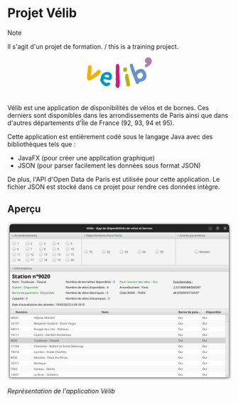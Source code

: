 # Projet Vélib

> [!NOTE]
> Il s'agit d'un projet de formation. / this is a training project.

<div style="text-align: center;">
    <img src="img/velib_logo.svg" width="150px" />
</div>

<br />

Vélib est une application de disponibilités de vélos et de bornes. Ces derniers sont disponibles dans les arrondissements de Paris ainsi que dans d'autres départements d'Île de France (92, 93, 94 et 95).

Cette application est entièrement codé sous le langage Java avec des bibliothèques tels que :
- JavaFX (pour créer une application graphique)
- JSON (pour parser facilement les données sous format JSON)

De plus, l'API d'Open Data de Paris est utilisée pour cette application. Le fichier JSON est stocké dans ce projet pour rendre ces données intègre.

## Aperçu

![Aperçu de l'app Vélib](img/image.png)

_Représentation de l'application Vélib_
